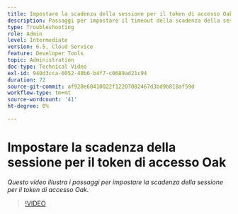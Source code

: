 ```yaml
---
title: Impostare la scadenza della sessione per il token di accesso Oak
description: Passaggi per impostare il timeout della scadenza della sessione del token di origine Oak
type: Troubleshooting
role: Admin
level: Intermediate
version: 6.5, Cloud Service
feature: Developer Tools
topic: Administration
doc-type: Technical Video
exl-id: 940d3cca-6052-40b6-b4f7-c0689ad21c94
duration: 72
source-git-commit: af928e60410022f12207082467d3bd9b818af59d
workflow-type: tm+mt
source-wordcount: '41'
ht-degree: 0%

---
```


# Impostare la scadenza della sessione per il token di accesso Oak

*Questo video illustra i passaggi per impostare la scadenza della sessione per il token di accesso Oak.*

>[!VIDEO](https://video.tv.adobe.com/v/335468?quality=12&learn=on)
